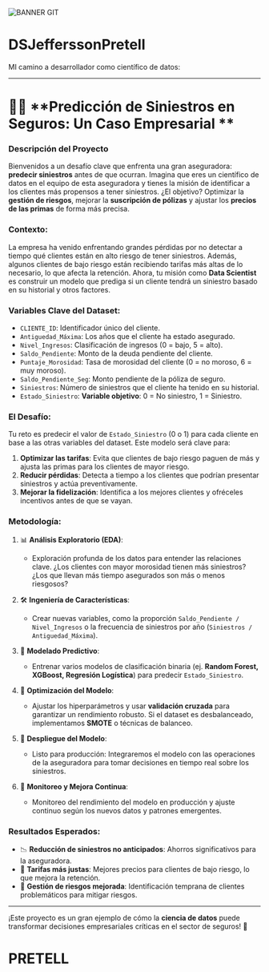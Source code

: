 ![BANNER GIT](https://github.com/user-attachments/assets/36b9346b-df80-4973-8b59-c9dfedb1e3ef)

# DSJefferssonPretell
MI camino a desarrollador como científico de datos:

---

# 🚗🔮 **Predicción de Siniestros en Seguros: Un Caso Empresarial **

### **Descripción del Proyecto**
Bienvenidos a un desafío clave que enfrenta una gran aseguradora: **predecir siniestros** antes de que ocurran. Imagina que eres un científico de datos en el equipo de esta aseguradora y tienes la misión de identificar a los clientes más propensos a tener siniestros. ¿El objetivo? Optimizar la **gestión de riesgos**, mejorar la **suscripción de pólizas** y ajustar los **precios de las primas** de forma más precisa.

### **Contexto:**
La empresa ha venido enfrentando grandes pérdidas por no detectar a tiempo qué clientes están en alto riesgo de tener siniestros. Además, algunos clientes de bajo riesgo están recibiendo tarifas más altas de lo necesario, lo que afecta la retención. Ahora, tu misión como **Data Scientist** es construir un modelo que prediga si un cliente tendrá un siniestro basado en su historial y otros factores.

### **Variables Clave del Dataset:**

- `CLIENTE_ID`: Identificador único del cliente.
- `Antiguedad_Máxima`: Los años que el cliente ha estado asegurado.
- `Nivel_Ingresos`: Clasificación de ingresos (0 = bajo, 5 = alto).
- `Saldo_Pendiente`: Monto de la deuda pendiente del cliente.
- `Puntaje_Morosidad`: Tasa de morosidad del cliente (0 = no moroso, 6 = muy moroso).
- `Saldo_Pendiente_Seg`: Monto pendiente de la póliza de seguro.
- `Siniestros`: Número de siniestros que el cliente ha tenido en su historial.
- `Estado_Siniestro`: **Variable objetivo**: 0 = No siniestro, 1 = Siniestro.

### **El Desafío:**
Tu reto es predecir el valor de `Estado_Siniestro` (0 o 1) para cada cliente en base a las otras variables del dataset. Este modelo será clave para:

1. **Optimizar las tarifas**: Evita que clientes de bajo riesgo paguen de más y ajusta las primas para los clientes de mayor riesgo.
2. **Reducir pérdidas**: Detecta a tiempo a los clientes que podrían presentar siniestros y actúa preventivamente.
3. **Mejorar la fidelización**: Identifica a los mejores clientes y ofréceles incentivos antes de que se vayan.

### **Metodología:**

1. 📊 **Análisis Exploratorio (EDA)**:
   - Exploración profunda de los datos para entender las relaciones clave. ¿Los clientes con mayor morosidad tienen más siniestros? ¿Los que llevan más tiempo asegurados son más o menos riesgosos?

2. 🛠 **Ingeniería de Características**:
   - Crear nuevas variables, como la proporción `Saldo_Pendiente / Nivel_Ingresos` o la frecuencia de siniestros por año (`Siniestros / Antiguedad_Máxima`).

3. 🧠 **Modelado Predictivo**:
   - Entrenar varios modelos de clasificación binaria (ej. **Random Forest, XGBoost, Regresión Logística**) para predecir `Estado_Siniestro`.

4. 🎯 **Optimización del Modelo**:
   - Ajustar los hiperparámetros y usar **validación cruzada** para garantizar un rendimiento robusto. Si el dataset es desbalanceado, implementamos **SMOTE** o técnicas de balanceo.

5. 🚀 **Despliegue del Modelo**:
   - Listo para producción: Integraremos el modelo con las operaciones de la aseguradora para tomar decisiones en tiempo real sobre los siniestros.

6. 🔄 **Monitoreo y Mejora Continua**:
   - Monitoreo del rendimiento del modelo en producción y ajuste continuo según los nuevos datos y patrones emergentes.

### **Resultados Esperados**:
- 📉 **Reducción de siniestros no anticipados**: Ahorros significativos para la aseguradora.
- 💸 **Tarifas más justas**: Mejores precios para clientes de bajo riesgo, lo que mejora la retención.
- 🎯 **Gestión de riesgos mejorada**: Identificación temprana de clientes problemáticos para mitigar riesgos.

---

¡Este proyecto es un gran ejemplo de cómo la **ciencia de datos** puede transformar decisiones empresariales críticas en el sector de seguros! 🚀


<h1> PRETELL </h1>

